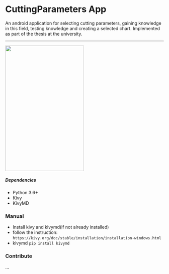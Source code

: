 # CuttingParameters App
An android application for selecting cutting parameters,
gaining knowledge in this field, testing knowledge and
creating a selected chart. Implemented as part of the thesis at
the university.
<hr>
<img src="appvideo/App.gif" width="250" height="400"/>

##### Dependencies
- Python 3.6+
- Kivy
- KivyMD

### Manual
- Install kivy and kivymd(if not already installed)
- follow the instruction: `https://kivy.org/doc/stable/installation/installation-windows.html`
- kivymd `pip install kivymd`



### Contribute
...
